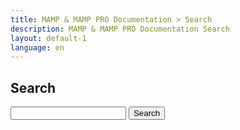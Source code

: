 ```yaml
---
title: MAMP & MAMP PRO Documentation > Search
description: MAMP & MAMP PRO Documentation Search
layout: default-1
language: en
---
```


## Search

<form action="/en/Search/" method="get">
  <p><input type="text" name="q" id="tipue_search_input" autocomplete="off" required> <input type="submit" value="Search"></p>
</form>
<div id="tipue_search_content"></div>

<script>
var tipuesearch = {"pages": [
  {% for page in site.pages %}
    {% if page.url contains "/en/" %}
      {% if page.url contains "/en/search/" %}
          
        {% else %}
          {"title": "{{page.title}}", "text": "", "tags": "", "url": "{{page.url}}"},
      {% endif %}
    {% endif %}
  {% endfor %}
  {"title": "", "text": "", "tags": "", "url": ""}
]};

var tipuesearch_string_5 = 'Results';

$(document).ready(function() {
  $('#tipue_search_input').tipuesearch({
    'mode': 'static',
    'show': 100,
    'showTitleCount': false
  });
});
</script>
